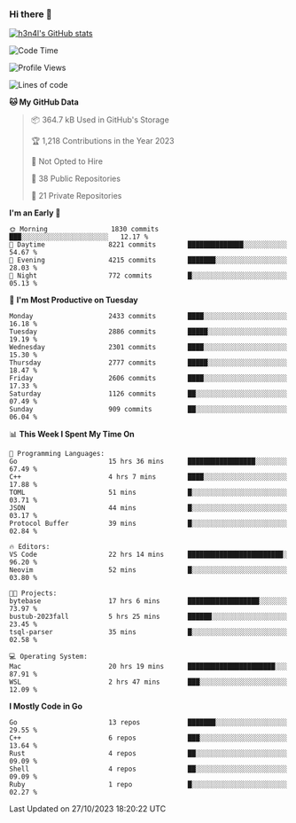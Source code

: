 ### Hi there 👋

[![h3n4l's GitHub stats](https://github-readme-stats.vercel.app/api?username=h3n4l&count_private=true&show_icons=true&theme=radical)](https://github.com/h3n4l/github-readme-stats)

<!--START_SECTION:waka-->
![Code Time](http://img.shields.io/badge/Code%20Time-1%2C657%20hrs%2042%20mins-blue)

![Profile Views](http://img.shields.io/badge/Profile%20Views-0-blue)

![Lines of code](https://img.shields.io/badge/From%20Hello%20World%20I%27ve%20Written-4.4%20million%20lines%20of%20code-blue)

**🐱 My GitHub Data** 

> 📦 364.7 kB Used in GitHub's Storage 
 > 
> 🏆 1,218 Contributions in the Year 2023
 > 
> 🚫 Not Opted to Hire
 > 
> 📜 38 Public Repositories 
 > 
> 🔑 21 Private Repositories 
 > 
**I'm an Early 🐤** 

```text
🌞 Morning                1830 commits        ███░░░░░░░░░░░░░░░░░░░░░░   12.17 % 
🌆 Daytime                8221 commits        ██████████████░░░░░░░░░░░   54.67 % 
🌃 Evening                4215 commits        ███████░░░░░░░░░░░░░░░░░░   28.03 % 
🌙 Night                  772 commits         █░░░░░░░░░░░░░░░░░░░░░░░░   05.13 % 
```
📅 **I'm Most Productive on Tuesday** 

```text
Monday                   2433 commits        ████░░░░░░░░░░░░░░░░░░░░░   16.18 % 
Tuesday                  2886 commits        █████░░░░░░░░░░░░░░░░░░░░   19.19 % 
Wednesday                2301 commits        ████░░░░░░░░░░░░░░░░░░░░░   15.30 % 
Thursday                 2777 commits        █████░░░░░░░░░░░░░░░░░░░░   18.47 % 
Friday                   2606 commits        ████░░░░░░░░░░░░░░░░░░░░░   17.33 % 
Saturday                 1126 commits        ██░░░░░░░░░░░░░░░░░░░░░░░   07.49 % 
Sunday                   909 commits         ██░░░░░░░░░░░░░░░░░░░░░░░   06.04 % 
```


📊 **This Week I Spent My Time On** 

```text
💬 Programming Languages: 
Go                       15 hrs 36 mins      █████████████████░░░░░░░░   67.49 % 
C++                      4 hrs 7 mins        ████░░░░░░░░░░░░░░░░░░░░░   17.88 % 
TOML                     51 mins             █░░░░░░░░░░░░░░░░░░░░░░░░   03.71 % 
JSON                     44 mins             █░░░░░░░░░░░░░░░░░░░░░░░░   03.17 % 
Protocol Buffer          39 mins             █░░░░░░░░░░░░░░░░░░░░░░░░   02.84 % 

🔥 Editors: 
VS Code                  22 hrs 14 mins      ████████████████████████░   96.20 % 
Neovim                   52 mins             █░░░░░░░░░░░░░░░░░░░░░░░░   03.80 % 

🐱‍💻 Projects: 
bytebase                 17 hrs 6 mins       ██████████████████░░░░░░░   73.97 % 
bustub-2023fall          5 hrs 25 mins       ██████░░░░░░░░░░░░░░░░░░░   23.45 % 
tsql-parser              35 mins             █░░░░░░░░░░░░░░░░░░░░░░░░   02.58 % 

💻 Operating System: 
Mac                      20 hrs 19 mins      ██████████████████████░░░   87.91 % 
WSL                      2 hrs 47 mins       ███░░░░░░░░░░░░░░░░░░░░░░   12.09 % 
```

**I Mostly Code in Go** 

```text
Go                       13 repos            ███████░░░░░░░░░░░░░░░░░░   29.55 % 
C++                      6 repos             ███░░░░░░░░░░░░░░░░░░░░░░   13.64 % 
Rust                     4 repos             ██░░░░░░░░░░░░░░░░░░░░░░░   09.09 % 
Shell                    4 repos             ██░░░░░░░░░░░░░░░░░░░░░░░   09.09 % 
Ruby                     1 repo              █░░░░░░░░░░░░░░░░░░░░░░░░   02.27 % 
```




 Last Updated on 27/10/2023 18:20:22 UTC
<!--END_SECTION:waka-->

